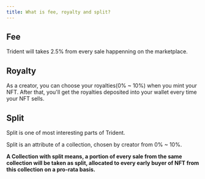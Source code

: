 ```yaml
---
title: What is fee, royalty and split?
---
```


## Fee

Trident will takes 2.5% from every sale happenning on the marketplace.

## Royalty

As a creator, you can choose your royalties(0% ~ 10%) when you mint your NFT. After that, you'll get the royalties deposited into your wallet every time your NFT sells.

## Split

Split is one of most interesting parts of Trident.

Split is an attribute of a collection, chosen by creator from 0% ~ 10%.

**A Collection with split means, a portion of every sale from the same collection will be taken as split, allocated to every early buyer of NFT from this collection on a pro-rata basis.**
